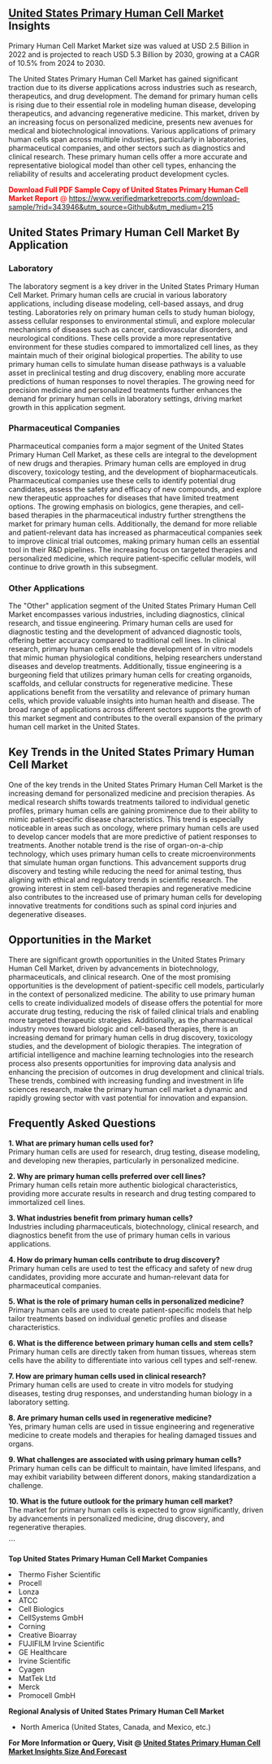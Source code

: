 <h2><a href="https://www.verifiedmarketreports.com/download-sample/?rid=343946&amp;utm_source=Github&amp;utm_medium=215" target="_blank">United States Primary Human Cell Market</a> Insights</h2><p>Primary Human Cell Market Market size was valued at USD 2.5 Billion in 2022 and is projected to reach USD 5.3 Billion by 2030, growing at a CAGR of 10.5% from 2024 to 2030.</p><p><p>The United States Primary Human Cell Market has gained significant traction due to its diverse applications across industries such as research, therapeutics, and drug development. The demand for primary human cells is rising due to their essential role in modeling human disease, developing therapeutics, and advancing regenerative medicine. This market, driven by an increasing focus on personalized medicine, presents new avenues for medical and biotechnological innovations. Various applications of primary human cells span across multiple industries, particularly in laboratories, pharmaceutical companies, and other sectors such as diagnostics and clinical research. These primary human cells offer a more accurate and representative biological model than other cell types, enhancing the reliability of results and accelerating product development cycles. <p><span class=""><span style="color: #ff0000;"><strong>Download Full PDF Sample Copy of United States Primary Human Cell Market Report</strong> @ </span><a href="https://www.verifiedmarketreports.com/download-sample/?rid=343946&amp;utm_source=Github&amp;utm_medium=215" target="_blank">https://www.verifiedmarketreports.com/download-sample/?rid=343946&amp;utm_source=Github&amp;utm_medium=215</a></span></p></p><h2>United States Primary Human Cell Market By Application</h2><h3>Laboratory</h3><p>The laboratory segment is a key driver in the United States Primary Human Cell Market. Primary human cells are crucial in various laboratory applications, including disease modeling, cell-based assays, and drug testing. Laboratories rely on primary human cells to study human biology, assess cellular responses to environmental stimuli, and explore molecular mechanisms of diseases such as cancer, cardiovascular disorders, and neurological conditions. These cells provide a more representative environment for these studies compared to immortalized cell lines, as they maintain much of their original biological properties. The ability to use primary human cells to simulate human disease pathways is a valuable asset in preclinical testing and drug discovery, enabling more accurate predictions of human responses to novel therapies. The growing need for precision medicine and personalized treatments further enhances the demand for primary human cells in laboratory settings, driving market growth in this application segment.</p><h3>Pharmaceutical Companies</h3><p>Pharmaceutical companies form a major segment of the United States Primary Human Cell Market, as these cells are integral to the development of new drugs and therapies. Primary human cells are employed in drug discovery, toxicology testing, and the development of biopharmaceuticals. Pharmaceutical companies use these cells to identify potential drug candidates, assess the safety and efficacy of new compounds, and explore new therapeutic approaches for diseases that have limited treatment options. The growing emphasis on biologics, gene therapies, and cell-based therapies in the pharmaceutical industry further strengthens the market for primary human cells. Additionally, the demand for more reliable and patient-relevant data has increased as pharmaceutical companies seek to improve clinical trial outcomes, making primary human cells an essential tool in their R&D pipelines. The increasing focus on targeted therapies and personalized medicine, which require patient-specific cellular models, will continue to drive growth in this subsegment.</p><h3>Other Applications</h3><p>The "Other" application segment of the United States Primary Human Cell Market encompasses various industries, including diagnostics, clinical research, and tissue engineering. Primary human cells are used for diagnostic testing and the development of advanced diagnostic tools, offering better accuracy compared to traditional cell lines. In clinical research, primary human cells enable the development of in vitro models that mimic human physiological conditions, helping researchers understand diseases and develop treatments. Additionally, tissue engineering is a burgeoning field that utilizes primary human cells for creating organoids, scaffolds, and cellular constructs for regenerative medicine. These applications benefit from the versatility and relevance of primary human cells, which provide valuable insights into human health and disease. The broad range of applications across different sectors supports the growth of this market segment and contributes to the overall expansion of the primary human cell market in the United States.</p><h2>Key Trends in the United States Primary Human Cell Market</h2><p>One of the key trends in the United States Primary Human Cell Market is the increasing demand for personalized medicine and precision therapies. As medical research shifts towards treatments tailored to individual genetic profiles, primary human cells are gaining prominence due to their ability to mimic patient-specific disease characteristics. This trend is especially noticeable in areas such as oncology, where primary human cells are used to develop cancer models that are more predictive of patient responses to treatments. Another notable trend is the rise of organ-on-a-chip technology, which uses primary human cells to create microenvironments that simulate human organ functions. This advancement supports drug discovery and testing while reducing the need for animal testing, thus aligning with ethical and regulatory trends in scientific research. The growing interest in stem cell-based therapies and regenerative medicine also contributes to the increased use of primary human cells for developing innovative treatments for conditions such as spinal cord injuries and degenerative diseases.</p><h2>Opportunities in the Market</h2><p>There are significant growth opportunities in the United States Primary Human Cell Market, driven by advancements in biotechnology, pharmaceuticals, and clinical research. One of the most promising opportunities is the development of patient-specific cell models, particularly in the context of personalized medicine. The ability to use primary human cells to create individualized models of disease offers the potential for more accurate drug testing, reducing the risk of failed clinical trials and enabling more targeted therapeutic strategies. Additionally, as the pharmaceutical industry moves toward biologic and cell-based therapies, there is an increasing demand for primary human cells in drug discovery, toxicology studies, and the development of biologic therapies. The integration of artificial intelligence and machine learning technologies into the research process also presents opportunities for improving data analysis and enhancing the precision of outcomes in drug development and clinical trials. These trends, combined with increasing funding and investment in life sciences research, make the primary human cell market a dynamic and rapidly growing sector with vast potential for innovation and expansion.</p><h2>Frequently Asked Questions</h2><p><strong>1. What are primary human cells used for?</strong><br>Primary human cells are used for research, drug testing, disease modeling, and developing new therapies, particularly in personalized medicine.</p><p><strong>2. Why are primary human cells preferred over cell lines?</strong><br>Primary human cells retain more authentic biological characteristics, providing more accurate results in research and drug testing compared to immortalized cell lines.</p><p><strong>3. What industries benefit from primary human cells?</strong><br>Industries including pharmaceuticals, biotechnology, clinical research, and diagnostics benefit from the use of primary human cells in various applications.</p><p><strong>4. How do primary human cells contribute to drug discovery?</strong><br>Primary human cells are used to test the efficacy and safety of new drug candidates, providing more accurate and human-relevant data for pharmaceutical companies.</p><p><strong>5. What is the role of primary human cells in personalized medicine?</strong><br>Primary human cells are used to create patient-specific models that help tailor treatments based on individual genetic profiles and disease characteristics.</p><p><strong>6. What is the difference between primary human cells and stem cells?</strong><br>Primary human cells are directly taken from human tissues, whereas stem cells have the ability to differentiate into various cell types and self-renew.</p><p><strong>7. How are primary human cells used in clinical research?</strong><br>Primary human cells are used to create in vitro models for studying diseases, testing drug responses, and understanding human biology in a laboratory setting.</p><p><strong>8. Are primary human cells used in regenerative medicine?</strong><br>Yes, primary human cells are used in tissue engineering and regenerative medicine to create models and therapies for healing damaged tissues and organs.</p><p><strong>9. What challenges are associated with using primary human cells?</strong><br>Primary human cells can be difficult to maintain, have limited lifespans, and may exhibit variability between different donors, making standardization a challenge.</p><p><strong>10. What is the future outlook for the primary human cell market?</strong><br>The market for primary human cells is expected to grow significantly, driven by advancements in personalized medicine, drug discovery, and regenerative therapies.</p>```</p><p><strong>Top United States Primary Human Cell Market Companies</strong></p><div data-test-id=""><p><li>Thermo Fisher Scientific</li><li> Procell</li><li> Lonza</li><li> ATCC</li><li> Cell Biologics</li><li> CellSystems GmbH</li><li> Corning</li><li> Creative Bioarray</li><li> FUJIFILM Irvine Scientific</li><li> GE Healthcare</li><li> Irvine Scientific</li><li> Cyagen</li><li> MatTek Ltd</li><li> Merck</li><li> Promocell GmbH</li></p><div><strong>Regional Analysis of&nbsp;United States Primary Human Cell Market</strong></div><ul><li dir="ltr"><p dir="ltr">North America&nbsp;(United States, Canada, and Mexico, etc.)</p></li></ul><p><strong>For More Information or Query, Visit @&nbsp;</strong><strong><a href="https://www.verifiedmarketreports.com/product/primary-human-cell-market/?utm_source=Github&amp;utm_medium=215" target="_blank">United States Primary Human Cell Market Insights Size And Forecast</a></strong></p></div>
